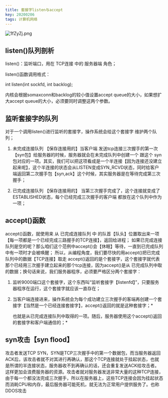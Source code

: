 ```yaml
---
title: 套接字listen与accept
key: 20200206
tags: 计算机网络
---
```

![1fZyZj.png](https://s2.ax1x.com/2020/02/09/1fZyZj.png)

## listen()队列剖析

  listen()：监听端口，用在 TCP连接 中的 服务器端 角色；

  listen()函数调用格式：

  int listen(int sockfd, int backlog);

内核会根据somaxconn和backlog的较小值设置accept queue的大小，如果想扩大accept queue的大小，必须要同时调整这两个参数。

## 监听套接字的队列

  对于一个调用listen()进行监听的套接字，操作系统会给这个套接字 维护两个队列；

1. 未完成连接队列 【保存连接用的】当客户端 发送tcp连接三次握手的第一次【syn包】给服务器的时候，服务器就会在未完成队列中创建一个 跟这个 syn包对应的一项。其实，我们可以把这项看成是一个半连接【因为连接还没建立起来呢】，这个半连接的状态会从LISTEN变成SYN_RCVD状态，同时给客户端返回第二次握手包【syn,ack】这个时候，其实服务器是在等待完成第三次握手；

2. 已完成连接队列 【保存连接用的】     当第三次握手完成了，这个连接就变成了ESTABLISHED状态，每个已经完成三次握手的客户端 都放在这个队列中作为一项；

## accept()函数

  accept()函数，就使用来 从 已完成连接队列 中 的队首【队头】位置取出来一项【每一项都是一个已经完成三路握手的TCP连接】，返回给进程；  如果已完成连接队列是空的呢？那么咱们这个范例中accept()会【休眠】等待，一直到已完成队列中有一项时才会被唤醒；   所以，从编程角度，我们要尽快的用accept()把已完成队列中的数据【TCP连接】取走  accept()返回的是个套接字，这个套接字就代表那个已经用三次握手建立起来的那个tcp连接，因为accept()是从 已完成队列中取的数据；换句话来说，我们服务器程序，必须要严格区分两个套接字：

1. 监听9000端口这个套接字，这个东西叫“监听套接字【listenfd】”，只要服务器程序在运行，这个套接字就应该一直存在；
2. 当客户端连接进来，操作系统会为每个成功建立三次握手的客端再创建一个套接字【当然是一个已经连接套接字】，accept()返回的就是这种套接字；*

   也就是从已完成连接队列中取得的一项。随后，服务器使用这个accept()返回的套接字和客户端通信的；*

## syn攻击【syn flood】

攻击者发送TCP SYN，SYN是TCP三次握手中的第一个数据包，而当服务器返回ACK后，该攻击者就不对其进行再确认，那这个TCP连接就处于挂起状态，也就是所谓的半连接状态，服务器收不到再确认的话，还会重复发送ACK给攻击者。这样更加会浪费服务器的资源。攻击者就对服务器发送非常大量的这种TCP连接，由于每一个都没法完成三次握手，所以在服务器上，这些TCP连接会因为挂起状态而消耗CPU和内存，最后服务器可能死机，就无法为正常用户提供服务了。也称DDOS攻击



 